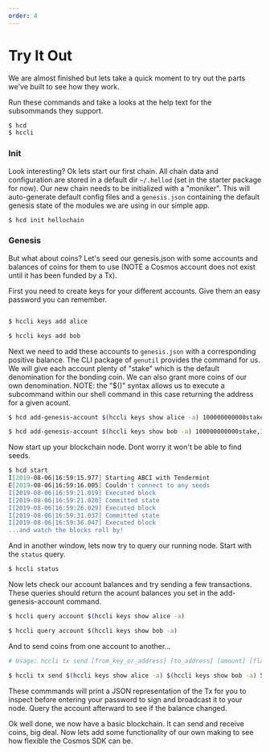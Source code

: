 ```yaml
---
order: 4
---
```


# Try It Out

We are almost finished but lets take a quick moment to try out the parts
we've built to see how they work.

Run these commands and take a looks at the help text for the subsommands they
support.

```bash
$ hcd
$ hccli
```

### Init

Look interesting? Ok lets start our first chain. All chain data and
configuration are stored in a default dir `~/.hellod` (set in the starter
package for now). Our new chain needs to be initialized with a "moniker". This
will auto-generate default config files and a `genesis.json` containing the
default genesis state of the modules we are using in our simple app.

```bash
$ hcd init hellochain
```

### Genesis

But what about coins? Let's seed our genesis.json with some accounts and
balances of coins for them to use (NOTE a Cosmos account does not exist until
it has been funded by a Tx).

First you need to create keys for your different accounts. Give them an easy
password you can remember.

```bash

$ hccli keys add alice

$ hccli keys add bob

```

Next we need to add these accounts to `genesis.json` with a corresponding
positive balance. The CLI package of `genutil` provides the command for us. We
will give each account plenty of "stake" which is the default denomination for
the bonding coin. We can also grant more coins of our own denomination. NOTE:
the "$()" syntax allows us to execute a subcommand within our shell command in
this case returning the address for a given acount.

```bash
$ hcd add-genesis-account $(hccli keys show alice -a) 100000000000stake,100hello

$ hcd add-genesis-account $(hccli keys show bob -a) 100000000000stake,1000hello

```

Now start up your blockchain node. Dont worry it won't be able to find seeds.

```bash
$ hcd start
I[2019-08-06|16:59:15.977] Starting ABCI with Tendermint                module=main
E[2019-08-06|16:59:16.005] Couldn't connect to any seeds                module=p2p
I[2019-08-06|16:59:21.019] Executed block                               module=state height=2 validTxs=0 invalidTxs=0
I[2019-08-06|16:59:21.020] Committed state                              module=state height=2 txs=0 appHash=7377248821C962C10C81007882954D749BC65B1F458EFE40A844F78FBBD9F635
I[2019-08-06|16:59:26.029] Executed block                               module=state height=3 validTxs=0 invalidTxs=0
I[2019-08-06|16:59:31.037] Committed state                              module=state height=4 txs=0 appHash=7377248821C962C10C81007882954D749BC65B1F458EFE40A844F78FBBD9F635
I[2019-08-06|16:59:36.047] Executed block                               module=state height=5 validTxs=0 invalidTxs=0
...and watch the blocks roll by!
```

And in another window, lets now try to query our running node. Start with the
`status` query.

```bash
$ hccli status
```

Now lets check our account balances and try sending a few transactions. These
queries should return the acount balances you set in the add-genesis-account
command.

``` bash
$ hccli query account $(hccli keys show alice -a)

$ hccli query account $(hccli keys show bob -a)
```

And to send coins from one account to another...

```bash
# Usage: hccli tx send [from_key_or_address] [to_address] [amount] [flags]

$ hccli tx send $(hccli keys show alice -a) $(hccli keys show bob -a) 50hello

```

These commmands will print a JSON representation of the Tx for you to inspect
before entering your password to sign and broadcast it to your node. Query the
account afterward to see if the balance changed.

Ok well done, we now have a basic blockchain. It can send and receive coins,
big deal. Now lets add some functionality of our own making to see how flexible
the Cosmos SDK can be. 

